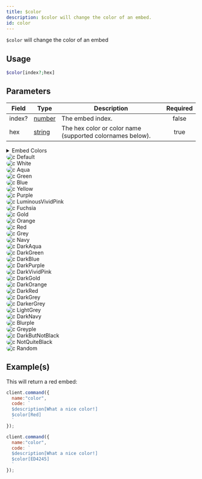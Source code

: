 ```yaml
---
title: $color
description: $color will change the color of an embed.
id: color
---
```


`$color` will change the color of an embed

## Usage

```php
$color[index?;hex]
```

## Parameters

| Field  | Type                                                                                              | Description                                               | Required |
| ------ | ------------------------------------------------------------------------------------------------- | --------------------------------------------------------- | :------: |
| index? | [number](https://developer.mozilla.org/en-US/docs/Web/JavaScript/Reference/Global_Objects/Number) | The embed index.                                          |  false   |
| hex    | [string](https://developer.mozilla.org/en-US/docs/Web/JavaScript/Reference/Global_Objects/String) | The hex color or color name (supported colornames below). |   true   |

<div class="details">
  <details>
    <summary>Embed Colors</summary>
  </details>
  <div class="content">
    <img style="border: 2px solid var(--sl-color-hairline); border-radius: 50%;" src="https://placehold.co/15x15/000000/000000.png" alt="c"> Default </img> <br />
    <img style="border: 2px solid var(--sl-color-hairline); border-radius: 50%;" src="https://placehold.co/15x15/FFFFFF/FFFFFF.png" alt="c"> White </img> <br />
    <img style="border: 2px solid var(--sl-color-hairline); border-radius: 50%;" src="https://placehold.co/15x15/1ABC9C/1ABC9C.png" alt="c"> Aqua </img> <br />
    <img style="border: 2px solid var(--sl-color-hairline); border-radius: 50%;" src="https://placehold.co/15x15/57F287/57F287.png" alt="c"> Green </img><br />
    <img style="border: 2px solid var(--sl-color-hairline); border-radius: 50%;" src="https://placehold.co/15x15/3498DB/3498DB.png" alt="c"> Blue </img><br />
    <img style="border: 2px solid var(--sl-color-hairline); border-radius: 50%;" src="https://placehold.co/15x15/FFFF00/FFFF00.png" alt="c"> Yellow </img><br />
    <img style="border: 2px solid var(--sl-color-hairline); border-radius: 50%;" src="https://placehold.co/15x15/9B59B6/9B59B6.png" alt="c"> Purple </img><br />
    <img style="border: 2px solid var(--sl-color-hairline); border-radius: 50%;" src="https://placehold.co/15x15/E91E63/E91E63.png" alt="c"> LuminousVividPink </img><br />
    <img style="border: 2px solid var(--sl-color-hairline); border-radius: 50%;" src="https://placehold.co/15x15/EB459E/EB459E.png" alt="c"> Fuchsia </img><br />
    <img style="border: 2px solid var(--sl-color-hairline); border-radius: 50%;" src="https://placehold.co/15x15/F1C40F/F1C40F.png" alt="c"> Gold</img> <br />
    <img style="border: 2px solid var(--sl-color-hairline); border-radius: 50%;" src="https://placehold.co/15x15/E67E22/E67E22.png" alt="c"> Orange </img><br />
    <img style="border: 2px solid var(--sl-color-hairline); border-radius: 50%;" src="https://placehold.co/15x15/ED4245/ED4245.png" alt="c"> Red </img><br />
    <img style="border: 2px solid var(--sl-color-hairline); border-radius: 50%;" src="https://placehold.co/15x15/95A5A6/95A5A6.png" alt="c"> Grey </img><br />
    <img style="border: 2px solid var(--sl-color-hairline); border-radius: 50%;" src="https://placehold.co/15x15/34495E/34495E.png" alt="c"> Navy </img><br />
    <img style="border: 2px solid var(--sl-color-hairline); border-radius: 50%;" src="https://placehold.co/15x15/11806A/11806A.png" alt="c"> DarkAqua</img> <br />
    <img style="border: 2px solid var(--sl-color-hairline); border-radius: 50%;" src="https://placehold.co/15x15/1F8B4C/1F8B4C.png" alt="c"> DarkGreen </img><br />
    <img style="border: 2px solid var(--sl-color-hairline); border-radius: 50%;" src="https://placehold.co/15x15/206694/206694.png" alt="c"> DarkBlue</img> <br />
    <img style="border: 2px solid var(--sl-color-hairline); border-radius: 50%;" src="https://placehold.co/15x15/71368A/71368A.png" alt="c"> DarkPurple </img><br />
    <img style="border: 2px solid var(--sl-color-hairline); border-radius: 50%;" src="https://placehold.co/15x15/AD1457/AD1457.png" alt="c"> DarkVividPink <br />
    <img style="border: 2px solid var(--sl-color-hairline); border-radius: 50%;" src="https://placehold.co/15x15/C27C0E/C27C0E.png" alt="c"> DarkGold</img> <br />
    <img style="border: 2px solid var(--sl-color-hairline); border-radius: 50%;" src="https://placehold.co/15x15/A84300/A84300.png" alt="c"> DarkOrange </img><br />
    <img style="border: 2px solid var(--sl-color-hairline); border-radius: 50%;" src="https://placehold.co/15x15/992D22/992D22.png" alt="c"> DarkRed </img><br />
    <img style="border: 2px solid var(--sl-color-hairline); border-radius: 50%;" src="https://placehold.co/15x15/979C9F/979C9F.png" alt="c"> DarkGrey </img><br />
    <img style="border: 2px solid var(--sl-color-hairline); border-radius: 50%;" src="https://placehold.co/15x15/7F8C8D/7F8C8D.png" alt="c"> DarkerGrey</img> <br />
    <img style="border: 2px solid var(--sl-color-hairline); border-radius: 50%;" src="https://placehold.co/15x15/BCC0C0/BCC0C0.png" alt="c"> LightGrey</img> <br />
    <img style="border: 2px solid var(--sl-color-hairline); border-radius: 50%;" src="https://placehold.co/15x15/2C3E50/2C3E50.png" alt="c"> DarkNavy</img> <br />
    <img style="border: 2px solid var(--sl-color-hairline); border-radius: 50%;" src="https://placehold.co/15x15/5865F2/5865F2.png" alt="c"> Blurple </img><br />
    <img style="border: 2px solid var(--sl-color-hairline); border-radius: 50%;" src="https://placehold.co/15x15/99AAB5/99AAB5.png" alt="c"> Greyple</img> <br />
    <img style="border: 2px solid var(--sl-color-hairline); border-radius: 50%;" src="https://placehold.co/15x15/2C2F33/2C2F33.png" alt="c"> DarkButNotBlack</img> <br />
    <img style="border: 2px solid var(--sl-color-hairline); border-radius: 50%;" src="https://placehold.co/15x15/23272A/23272A.png" alt="c"> NotQuiteBlack</img> <br />
    <img style="border: 2px solid var(--sl-color-hairline); border-radius: 50%;" src="https://placehold.co/15x15/000000/000000.png" alt="c"> Random</img>
  </div>
</div>

## Example(s)

This will return a red embed:

```javascript
client.command({
  name:"color",
  code: `
  $description[What a nice color!]
  $color[Red]
  `
});
```

```javascript
client.command({
  name:"color",
  code: `
  $description[What a nice color!]
  $color[ED4245]
  `
});
```
